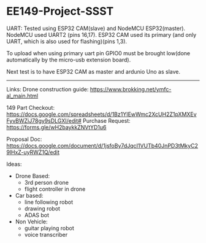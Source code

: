 # EE149-Project-SSST

UART: 
Tested using ESP32 CAM(slave) and NodeMCU ESP32(master).
NodeMCU used UART2 (pins 16,17). ESP32 CAM used its primary (and only UART, which is also used for flashing)(pins 1,3).

To upload when using primary uart pin GPIO0 must be brought low(done automatically by the micro-usb extension board).

Next test is to have ESP32 CAM as master and ardunio Uno as slave.

-----

Links: 
Drone construction guide: https://www.brokking.net/ymfc-al_main.html  

149 Part Checkout: https://docs.google.com/spreadsheets/d/1Bz1YIEwWmc2XcUH2Z1pXMXEvFyvBWZiJ78gy9sDLGXI/edit#
Purchase Request: https://forms.gle/wH2baykkZNVtYD1u6  


Proposal Doc: https://docs.google.com/document/d/1jsfoBy7dJqcI1VUTb40JnPD3tMkyC29lHxZ-uyRWZ1Q/edit  

Ideas:  
- Drone Based:
  - 3rd person drone
  - flight controller in drone
- Car based:
  - line following robot
  - drawing robot
  - ADAS bot
- Non Vehicle:
  - guitar playing robot
  - voice transcriber
